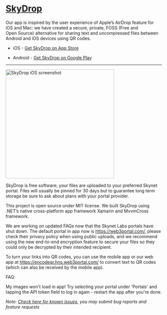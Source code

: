 # [SkyDrop](http://app.skydrop.hns.to/)

Our app is inspired by the user experience of Apple’s AirDrop feature for iOS and Mac: we have created a secure, private, FOSS (Free and Open Source) alternative for sharing text and uncompressed files between Android and iOS devices using QR codes.

* iOS - [Get SkyDrop on App Store](https://apps.apple.com/app/id1568591168#?platform=iphone)

* Android - [Get SkyDrop on Google Play](https://play.google.com/store/apps/details?id=to.hns.skydrop)

---

<img src="http://tomdawes.co.uk/skydrop/screenshot_v2.png" width="350" title="SkyDrop iOS screenshot">

SkyDrop is free software; your files are uploaded to your preferred Skynet portal. Files will usually be pinned for 30 days but to guarantee long term storage be sure to ask about plans with your portal provider.

This project is open source under MIT license. We built SkyDrop using .NET’s native cross-platform app framework Xamarin and MvvmCross framework.

We are working on updated FAQs now that the Skynet Labs portals have shut down. The default portal in app now is https://web3portal.com/, please check their privacy policy when using public uploads, and we recommend using the new end-to-end encryption feature to secure your files so they could only be decrypted by their intended recipient.

To turn your links into QR codes, you can use the mobile app or our web app at https://encodeqr.hns.web3portal.com/ to convert text to QR codes (which can also be received by the mobile app).

FAQ:

My images won't load in app! Try selecting your portal under 'Portals' and tapping the API token field to log in again - restart the app after you're done.

*Note: [Check here for known issues](https://github.com/SkyLabs-Innovation-Group/SkyDrop/issues?q=is%3Aissue+is%3Aopen+label%3A%22known+issues%22), you may submit bug reports and feature requests*
